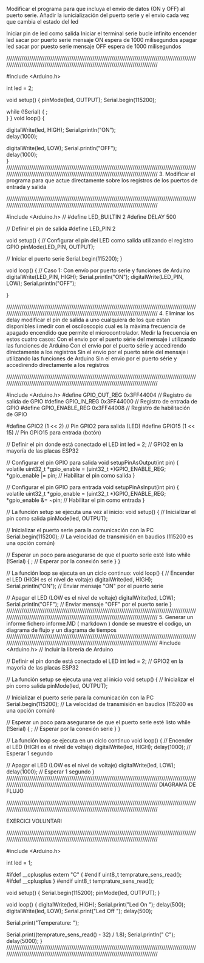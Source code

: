 

Modificar el programa para que incluya el envio de datos (ON y OFF) al puerto serie. Añadir la iunicialización del puerto serie y el envio cada vez que cambia el estado del led

Iniciar pin de led como salida
Iniciar el terminal serie
bucle infinito
encender led
sacar por puerto serie mensaje ON
espera de 1000 milisegundos
apagar led
sacar por puesto serie mensaje OFF
espera de 1000 milisegundos

//////////////////////////////////////////////////////////////////////////////////////////////////////////////////////////////////////////////////////////////////////////////////

#include <Arduino.h>  

int led = 2;  

void setup() {
  pinMode(led, OUTPUT);
  Serial.begin(115200);  

  while (!Serial) {
    ;  
  }
}
void loop() {
 
  digitalWrite(led, HIGH);
  Serial.println("ON");  
  delay(1000);  

  digitalWrite(led, LOW);
  Serial.println("OFF");  
  delay(1000);  
}
//////////////////////////////////////////////////////////////////////////////////////////////////////////////////////////////////////////////////////////////////////////////////
3. Modificar el programa para que actue directamente sobre los registros de los puertos de entrada y salida

//////////////////////////////////////////////////////////////////////////////////////////////////////////////////////////////////////////////////////////////////////////////////

#include <Arduino.h> 
// #define LED_BUILTIN 2
#define DELAY 500


// Definir el pin de salida
#define LED_PIN 2


void setup() {
// Configurar el pin del LED como salida utilizando el registro GPIO
pinMode(LED_PIN, OUTPUT);

// Iniciar el puerto serie
Serial.begin(115200);
}

void loop() {
// Caso 1: Con envío por puerto serie y funciones de Arduino
digitalWrite(LED_PIN, HIGH);
Serial.println("ON");
digitalWrite(LED_PIN, LOW);
Serial.println("OFF");

}

//////////////////////////////////////////////////////////////////////////////////////////////////////////////////////////////////////////////////////////////////////////////////
4. Eliminar los delay modificar el pin de salida a uno cualquiera de los que estan disponibles i medir con el osciloscopio cual es la màxima frecuencia de apagado encendido que permite el microcontrolador. Medir la frecuencia en estos cuatro casos:
Con el envio por el puerto série del mensaje i utilizando las funciones de Arduino Con el envio por el puerto série y accedirendo directamente a los registros
Sin el envio por el puerto série del mensaje i utilizando las funciones de Arduino Sin el envio por el puerto série y accedirendo directamente a los registros


//////////////////////////////////////////////////////////////////////////////////////////////////////////////////////////////////////////////////////////////////////////////////

#include <Arduino.h>
#define GPIO_OUT_REG   0x3FF44004  // Registro de salida de GPIO
#define GPIO_IN_REG    0x3FF44000  // Registro de entrada de GPIO
#define GPIO_ENABLE_REG 0x3FF44008 // Registro de habilitación de GPIO

#define GPIO2 (1 << 2)    // Pin GPIO2 para salida (LED)
#define GPIO15 (1 << 15)  // Pin GPIO15 para entrada (botón)


// Definir el pin donde está conectado el LED
int led = 2;  // GPIO2 en la mayoría de las placas ESP32

// Configurar el pin GPIO para salida
void setupPinAsOutput(int pin) {
  volatile uint32_t *gpio_enable = (uint32_t *)GPIO_ENABLE_REG;
  *gpio_enable |= pin;  // Habilitar el pin como salida
}

// Configurar el pin GPIO para entrada
void setupPinAsInput(int pin) {
  volatile uint32_t *gpio_enable = (uint32_t *)GPIO_ENABLE_REG;
  *gpio_enable &= ~pin;  // Habilitar el pin como entrada
}

// La función setup se ejecuta una vez al inicio:
void setup() {
  // Inicializar el pin como salida
  pinMode(led, OUTPUT);

  // Inicializar el puerto serie para la comunicación con la PC
  Serial.begin(115200);  // La velocidad de transmisión en baudios (115200 es una opción común)
  
  // Esperar un poco para asegurarse de que el puerto serie esté listo
  while (!Serial) {
    ;  // Esperar por la conexión serie
  }
} 

// La función loop se ejecuta en un ciclo continuo:
void loop() {
  // Encender el LED (HIGH es el nivel de voltaje)
  digitalWrite(led, HIGH);
  Serial.println("ON");  // Enviar mensaje "ON" por el puerto serie
  
  // Apagar el LED (LOW es el nivel de voltaje)
  digitalWrite(led, LOW);
  Serial.println("OFF");  // Enviar mensaje "OFF" por el puerto serie
}
//////////////////////////////////////////////////////////////////////////////////////////////////////////////////////////////////////////////////////////////////////////////////
5. Generar un informe fichero informe.MD ( markdown ) donde se muestre el codigo, un diagrama de flujo y un diagrama de tiempos
//////////////////////////////////////////////////////////////////////////////////////////////////////////////////////////////////////////////////////////////////////////////////
#include <Arduino.h>  // Incluir la librería de Arduino

// Definir el pin donde está conectado el LED
int led = 2;  // GPIO2 en la mayoría de las placas ESP32

// La función setup se ejecuta una vez al inicio
void setup() {
  // Inicializar el pin como salida
  pinMode(led, OUTPUT);

  // Inicializar el puerto serie para la comunicación con la PC
  Serial.begin(115200);  // La velocidad de transmisión en baudios (115200 es una opción común)

  // Esperar un poco para asegurarse de que el puerto serie esté listo
  while (!Serial) {
    ;  // Esperar por la conexión serie
  }
}

// La función loop se ejecuta en un ciclo continuo
void loop() {
  // Encender el LED (HIGH es el nivel de voltaje)
  digitalWrite(led, HIGH);
  delay(1000);  // Esperar 1 segundo

  // Apagar el LED (LOW es el nivel de voltaje)
  digitalWrite(led, LOW);
  delay(1000);  // Esperar 1 segundo
}
//////////////////////////////////////////////////////////////////////////////////////////////////////////////////////////////////////////////////////////////////////////////////
DIAGRAMA DE FLUJO 

//////////////////////////////////////////////////////////////////////////////////////////////////////////////////////////////////////////////////////////////////////////////////

EXERCICI VOLUNTARI

//////////////////////////////////////////////////////////////////////////////////////////////////////////////////////////////////////////////////////////////////////////////////

#include <Arduino.h>

int led = 1;

#ifdef __cplusplus
extern "C" {
#endif
uint8_t temprature_sens_read();
#ifdef __cplusplus
}
#endif
uint8_t temprature_sens_read();

void setup() { 
  Serial.begin(115200);
  pinMode(led, OUTPUT);
}

void loop() {
  digitalWrite(led, HIGH);
  Serial.print("Led On  ");
  delay(500);
  digitalWrite(led, LOW);
  Serial.print("Led Off ");
  delay(500);

   Serial.print("Temperature: ");

   Serial.print((temprature_sens_read() - 32) / 1.8);
   Serial.println(" C");
   delay(5000);
}
//////////////////////////////////////////////////////////////////////////////////////////////////////////////////////////////////////////////////////////////////////////////////
 
